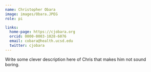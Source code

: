 ```yaml
---
name: Christopher Obara
image: images/Obara.JPEG
role: pi

links:
  home-page: https://cjobara.org
  orcid: 0000-0003-1028-6076
  email: cobara@health.ucsd.edu
  twitter: cjobara
---
```


Write some clever description here of Chris that makes him not sound boring.
